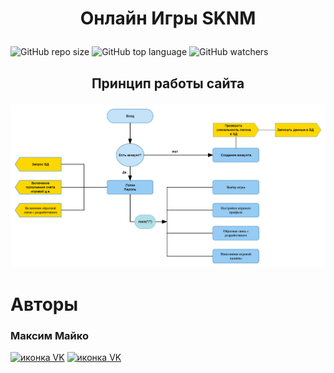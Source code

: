 # <p align="center"> Онлайн Игры SKNM </p>
![GitHub repo size](https://img.shields.io/github/repo-size/OnlinegamesSKNM/mainFile?color=green&label=Used%20Memory&style=plastic) ![GitHub top language](https://img.shields.io/github/languages/top/OnlinegamesSKNM/mainFile?label=Big%20Daddy&logo=GitHub) ![GitHub watchers](https://img.shields.io/github/watchers/OnlinegamesSKNM/mainFile?logoColor=blue&style=social)

## <p align="center"> Принцип работы сайта </p>

![Текст по центру изображения](/images/image1.png)








# Авторы

<h3>Максим Майко</h3>
<div class="col">
  <a href="https://vk.com/ibearchic"><img src="https://avatars2.githubusercontent.com/u/1478241?s=280&v=4" alt="иконка VK" width="40" height="40"></a>
  <a href="mailto:apathists@gmail.com"><img src="https://upload.wikimedia.org/wikipedia/commons/4/4e/Gmail_Icon.png" alt="иконка VK" width="40" height="40"></a>
</div>
